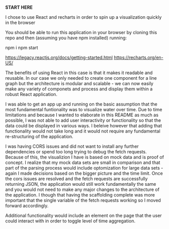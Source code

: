 **START HERE**

I chose to use React and recharts in order to spin up a visualization quickly in the browser

You should be able to run this application in your browser by cloning this repo and then (assuming you have npm installed) running: 

npm i 
npm start

https://legacy.reactjs.org/docs/getting-started.html
https://recharts.org/en-US/

The benefits of using React in this case is that it makes it readable and reusable. In our case we only needed to create one component for a line graph
but the architecture is modular and scalable - we can now easily make any variety of componets and process and display them within a robust React application. 

I was able to  get an app up and running on the basic assumption that the most fundamental funtionality was to visualize water over time. Due to time limitations and because I wanted to elaborate in this README as much as possible, I was not able to add user interactivity or functionality so that the data could be displayed in various ways. I beleive however that adding that functionality would not take long and it would not require any fundamental re-structuring of the application. 

I was having CORS issues and did not want to install any further dependencies or spend too long trying to debug the fetch requests. Because of this, the visualizion
I have is based on mock data and is proof of concept. I realize that my mock data sets are small in comparison and that part of the parsing process would include optomization for large data sets - again I made decisions based on the bigger picture and the time limit.
Once the cors issues are resolved and the fetch requests are successfully returning JSON, the application would still work fundamentally the same and you would not need to make any major changes to the architecture of the application. I though that having the scaffolding complete was more important that the single variable of the fetch requests working so I moved forward accordingly. 

Additional functionality would include an element on the page that the user could interact with in order to toggle level of time aggregation. 

